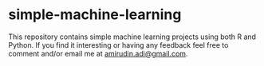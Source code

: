 # simple-machine-learning
This repository contains simple machine learning projects using both R and Python. 
If you find it interesting or having any feedback feel free to comment and/or email me at amirudin.adi@gmail.com.
